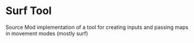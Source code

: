 # Surf Tool
Source Mod implementation of a tool for creating inputs and passing maps in movement modes (mostly surf)
